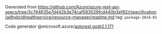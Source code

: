 Generated from https://github.com/Azure/azure-rest-api-specs/tree/3c764635e7d442b3e74caf593029fcd440b3ef82//specification/adhybridhealthservice/resource-manager/readme.md tag: `package-2014-01`

Code generator @microsoft.azure/autorest.go@2.1.171


